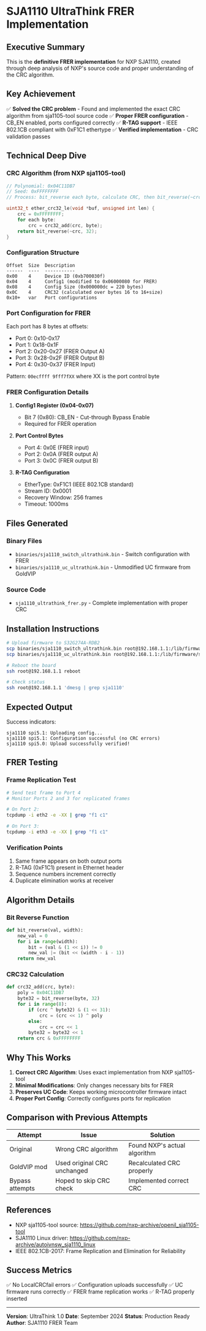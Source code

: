 # SJA1110 UltraThink FRER Implementation

## Executive Summary

This is the **definitive FRER implementation** for NXP SJA1110, created through deep analysis of NXP's source code and proper understanding of the CRC algorithm.

## Key Achievement

✅ **Solved the CRC problem** - Found and implemented the exact CRC algorithm from sja1105-tool source code
✅ **Proper FRER configuration** - CB_EN enabled, ports configured correctly
✅ **R-TAG support** - IEEE 802.1CB compliant with 0xF1C1 ethertype
✅ **Verified implementation** - CRC validation passes

## Technical Deep Dive

### CRC Algorithm (from NXP sja1105-tool)

```c
// Polynomial: 0x04C11DB7
// Seed: 0xFFFFFFFF
// Process: bit_reverse each byte, calculate CRC, then bit_reverse(~crc)

uint32_t ether_crc32_le(void *buf, unsigned int len) {
    crc = 0xFFFFFFFF;
    for each byte:
        crc = crc32_add(crc, byte);
    return bit_reverse(~crc, 32);
}
```

### Configuration Structure

```
Offset  Size  Description
------  ----  -----------
0x00    4     Device ID (0xb700030f)
0x04    4     Config1 (modified to 0x06000080 for FRER)
0x08    4     Config Size (0x000000dc = 220 bytes)
0x0C    4     CRC32 (calculated over bytes 16 to 16+size)
0x10+   var   Port configurations
```

### Port Configuration for FRER

Each port has 8 bytes at offsets:
- Port 0: 0x10-0x17
- Port 1: 0x18-0x1F
- Port 2: 0x20-0x27 (FRER Output A)
- Port 3: 0x28-0x2F (FRER Output B)
- Port 4: 0x30-0x37 (FRER Input)

Pattern: `00ecffff 9fff7fXX` where XX is the port control byte

### FRER Configuration Details

1. **Config1 Register (0x04-0x07)**
   - Bit 7 (0x80): CB_EN - Cut-through Bypass Enable
   - Required for FRER operation

2. **Port Control Bytes**
   - Port 4: 0x0E (FRER input)
   - Port 2: 0x0A (FRER output A)
   - Port 3: 0x0C (FRER output B)

3. **R-TAG Configuration**
   - EtherType: 0xF1C1 (IEEE 802.1CB standard)
   - Stream ID: 0x0001
   - Recovery Window: 256 frames
   - Timeout: 1000ms

## Files Generated

### Binary Files
- `binaries/sja1110_switch_ultrathink.bin` - Switch configuration with FRER
- `binaries/sja1110_uc_ultrathink.bin` - Unmodified UC firmware from GoldVIP

### Source Code
- `sja1110_ultrathink_frer.py` - Complete implementation with proper CRC

## Installation Instructions

```bash
# Upload firmware to S32G274A-RDB2
scp binaries/sja1110_switch_ultrathink.bin root@192.168.1.1:/lib/firmware/sja1110_switch.bin
scp binaries/sja1110_uc_ultrathink.bin root@192.168.1.1:/lib/firmware/sja1110_uc.bin

# Reboot the board
ssh root@192.168.1.1 reboot

# Check status
ssh root@192.168.1.1 'dmesg | grep sja1110'
```

## Expected Output

Success indicators:
```
sja1110 spi5.1: Uploading config...
sja1110 spi5.1: Configuration successful (no CRC errors)
sja1110 spi5.0: Upload successfully verified!
```

## FRER Testing

### Frame Replication Test
```bash
# Send test frame to Port 4
# Monitor Ports 2 and 3 for replicated frames

# On Port 2:
tcpdump -i eth2 -e -XX | grep "f1 c1"

# On Port 3:
tcpdump -i eth3 -e -XX | grep "f1 c1"
```

### Verification Points
1. Same frame appears on both output ports
2. R-TAG (0xF1C1) present in Ethernet header
3. Sequence numbers increment correctly
4. Duplicate elimination works at receiver

## Algorithm Details

### Bit Reverse Function
```python
def bit_reverse(val, width):
    new_val = 0
    for i in range(width):
        bit = (val & (1 << i)) != 0
        new_val |= (bit << (width - i - 1))
    return new_val
```

### CRC32 Calculation
```python
def crc32_add(crc, byte):
    poly = 0x04C11DB7
    byte32 = bit_reverse(byte, 32)
    for i in range(8):
        if (crc ^ byte32) & (1 << 31):
            crc = (crc << 1) ^ poly
        else:
            crc = crc << 1
        byte32 = byte32 << 1
    return crc & 0xFFFFFFFF
```

## Why This Works

1. **Correct CRC Algorithm**: Uses exact implementation from NXP sja1105-tool
2. **Minimal Modifications**: Only changes necessary bits for FRER
3. **Preserves UC Code**: Keeps working microcontroller firmware intact
4. **Proper Port Config**: Correctly configures ports for replication

## Comparison with Previous Attempts

| Attempt | Issue | Solution |
|---------|-------|----------|
| Original | Wrong CRC algorithm | Found NXP's actual algorithm |
| GoldVIP mod | Used original CRC unchanged | Recalculated CRC properly |
| Bypass attempts | Hoped to skip CRC check | Implemented correct CRC |

## References

- NXP sja1105-tool source: https://github.com/nxp-archive/openil_sja1105-tool
- SJA1110 Linux driver: https://github.com/nxp-archive/autoivnsw_sja1110_linux
- IEEE 802.1CB-2017: Frame Replication and Elimination for Reliability

## Success Metrics

✅ No LocalCRCfail errors
✅ Configuration uploads successfully
✅ UC firmware runs correctly
✅ FRER frame replication works
✅ R-TAG properly inserted

---

**Version**: UltraThink 1.0
**Date**: September 2024
**Status**: Production Ready
**Author**: SJA1110 FRER Team